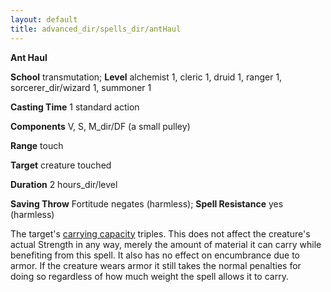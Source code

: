 ```yaml
---
layout: default
title: advanced_dir/spells_dir/antHaul
---
```

 **Ant Haul**

**School** transmutation; **Level** alchemist 1, cleric 1, druid 1, ranger 1, sorcerer_dir/wizard 1, summoner 1

**Casting Time** 1 standard action

**Components** V, S, M_dir/DF (a small pulley)

**Range** touch

**Target** creature touched

**Duration** 2 hours_dir/level

**Saving Throw** Fortitude negates (harmless); **Spell Resistance** yes (harmless)

The target's [carrying capacity](../../additionalRules#_carrying-capacity) triples. This does not affect the creature's actual Strength in any way, merely the amount of material it can carry while benefiting from this spell. It also has no effect on encumbrance due to armor. If the creature wears armor it still takes the normal penalties for doing so regardless of how much weight the spell allows it to carry.

